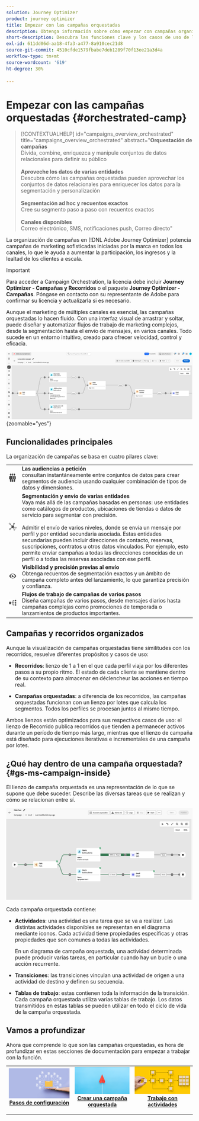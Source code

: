 ```yaml
---
solution: Journey Optimizer
product: journey optimizer
title: Empezar con las campañas orquestadas
description: Obtenga información sobre cómo empezar con campañas organizadas
short-description: Descubra las funciones clave y los casos de uso de la campaña orquestada.
exl-id: 611dd06d-aa18-4fa3-a477-8a910cec21d8
source-git-commit: 4510cfde1579fbabe7deb1289f70f13ee21a3d4a
workflow-type: tm+mt
source-wordcount: '619'
ht-degree: 30%

---
```



# Empezar con las campañas orquestadas {#orchestrated-camp}

>[!CONTEXTUALHELP]
>id="campaigns_overview_orchestrated"
>title="campaigns_overview_orchestrated"
>abstract="<b>Orquestación de campañas</b><br/>Divida, combine, enriquezca y manipule conjuntos de datos relacionales para definir su público<br/><br/> <b>Aproveche los datos de varias entidades</b><br/>Descubra cómo las campañas orquestadas pueden aprovechar los conjuntos de datos relacionales para enriquecer los datos para la segmentación y personalización<br/><br/><b>Segmentación ad hoc y recuentos exactos</b><br/>Cree su segmento paso a paso con recuentos exactos<br/><br/><b>Canales disponibles</b><br/>Correo electrónico, SMS, notificaciones push, Correo directo"

La organización de campañas en [!DNL Adobe Journey Optimizer] potencia campañas de marketing sofisticadas iniciadas por la marca en todos los canales, lo que le ayuda a aumentar la participación, los ingresos y la lealtad de los clientes a escala.

>[!IMPORTANT]
>
>Para acceder a Campaign Orchestration, la licencia debe incluir **Journey Optimizer - Campañas y Recorridos** o el paquete **Journey Optimizer - Campañas**. Póngase en contacto con su representante de Adobe para confirmar su licencia y actualizarla si es necesario.

Aunque el marketing de múltiples canales es esencial, las campañas orquestadas lo hacen fluido. Con una interfaz visual de arrastrar y soltar, puede diseñar y automatizar flujos de trabajo de marketing complejos, desde la segmentación hasta el envío de mensajes, en varios canales. Todo sucede en un entorno intuitivo, creado para ofrecer velocidad, control y eficacia.

![](assets/canvas-example-diagram.png){zoomable="yes"}

## Funcionalidades principales

La organización de campañas se basa en cuatro pilares clave:

<table style="table-layout:auto">
<tr style="border: 0;">
<td><img alt="Audiencias a la carta" src="assets/do-not-localize/icon-audience.svg" width="150px"></a></td><td><b>Las audiencias a petición</b><br/>consultan instantáneamente entre conjuntos de datos para crear segmentos de audiencia usando cualquier combinación de tipos de datos y dimensiones.</td></tr>
<tr style="border: 0;">
<td><img alt="Segmentación y envío de varias entidades" src="assets/do-not-localize/icon-entity.svg" width="150px"></a></td><td><b>Segmentación y envío de varias entidades</b><br/>Vaya más allá de las campañas basadas en personas: use entidades como catálogos de productos, ubicaciones de tiendas o datos de servicio para segmentar con precisión.<br/><br/>
Admitir el envío de varios niveles, donde se envía un mensaje por perfil y por entidad secundaria asociada. Estas entidades secundarias pueden incluir direcciones de contacto, reservas, suscripciones, contratos u otros datos vinculados. Por ejemplo, esto permite enviar campañas a todas las direcciones conocidas de un perfil o a todas las reservas asociadas con ese perfil.</td></tr>
<tr style="border: 0;">
<td><img alt="Visibilidad y precisión previas al envío" src="assets/do-not-localize/icon-visibility.svg" width="150px"></a></td><td><b>Visibilidad y precisión previas al envío</b><br/>Obtenga recuentos de segmentación exactos y un ámbito de campaña completo antes del lanzamiento, lo que garantiza precisión y confianza.</td></tr>
<tr style="border: 0;">
<td><img alt="Flujos de trabajo de campaña de varios pasos" src="assets/do-not-localize/icon-multistep.svg" width="150px"></a></td><td><b>Flujos de trabajo de campañas de varios pasos</b><br/>Diseña campañas de varios pasos, desde mensajes diarios hasta campañas complejas como promociones de temporada o lanzamientos de productos importantes.</td></tr>
</table>

## Campañas y recorridos organizados

Aunque la visualización de campañas orquestadas tiene similitudes con los recorridos, resuelve diferentes propósitos y casos de uso:

* **Recorridos**: lienzo de 1 a 1 en el que cada perfil viaja por los diferentes pasos a su propio ritmo. El estado de cada cliente se mantiene dentro de su contexto para almacenar en déclencheur las acciones en tiempo real.

* **Campañas orquestadas**: a diferencia de los recorridos, las campañas orquestadas funcionan con un lienzo por lotes que calcula los segmentos. Todos los perfiles se procesan juntos al mismo tiempo.

Ambos lienzos están optimizados para sus respectivos casos de uso: el lienzo de Recorrido publica recorridos que tienden a permanecer activos durante un período de tiempo más largo, mientras que el lienzo de campaña está diseñado para ejecuciones iterativas e incrementales de una campaña por lotes.

## ¿Qué hay dentro de una campaña orquestada? {#gs-ms-campaign-inside}

El lienzo de campaña orquestada es una representación de lo que se supone que debe suceder. Describe las diversas tareas que se realizan y cómo se relacionan entre sí.

![imagen que muestra un lienzo de campaña orquestado](assets/canvas-example.png)

Cada campaña orquestada contiene:

* **Actividades**: una actividad es una tarea que se va a realizar. Las distintas actividades disponibles se representan en el diagrama mediante iconos. Cada actividad tiene propiedades específicas y otras propiedades que son comunes a todas las actividades.

  En un diagrama de campaña orquestada, una actividad determinada puede producir varias tareas, en particular cuando hay un bucle o una acción recurrente.

* **Transiciones**: las transiciones vinculan una actividad de origen a una actividad de destino y definen su secuencia.

* **Tablas de trabajo**: estas contienen toda la información de la transición. Cada campaña orquestada utiliza varias tablas de trabajo. Los datos transmitidos en estas tablas se pueden utilizar en todo el ciclo de vida de la campaña orquestada.

## Vamos a profundizar

Ahora que comprende lo que son las campañas orquestadas, es hora de profundizar en estas secciones de documentación para empezar a trabajar con la función.

<table><tr style="border: 0; text-align: center;">
<td>
<a href="gs-campaign-creation.md">
<img alt="Acceso y administración de campañas" src="assets/do-not-localize/workflow-access.jpeg">
</a>
<div>
<a href="gs-campaign-creation.md"><strong>Pasos de configuración</strong></a>
</div>
<p>
</td>
<td>
<a href="create-orchestrated-campaign.md">
<img alt="Posible cliente" src="assets/do-not-localize/workflow-create.jpeg">
</a>
<div><a href="create-orchestrated-campaign.md"><strong>Crear una campaña orquestada</strong>
</div>
<p>
</td>
<td>
<a href="activities/about-activities.md">
<img alt="Poco frecuente" src="assets/do-not-localize/workflow-activities.jpeg">
</a>
<div>
<a href="activities/about-activities.md"><strong>Trabajo con actividades</strong></a>
</div>
<p></td>
</tr></table>
